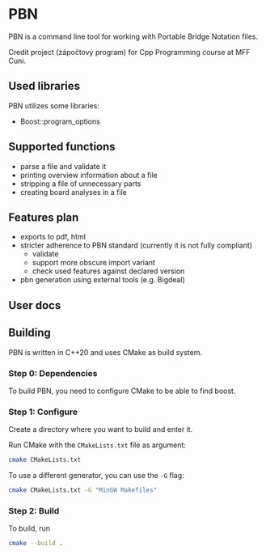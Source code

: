# PBN

PBN is a command line tool for working with Portable Bridge Notation files. 

Credit project (zápočtový program) for Cpp Programming course at MFF Cuni.

## Used libraries

PBN utilizes some libraries:

- Boost::program_options

## Supported functions

- parse a file and validate it 
- printing overview information about a file
- stripping a file of unnecessary parts
- creating board analyses in a file

## Features plan

- exports to pdf, html
- stricter adherence to PBN standard (currently it is not fully compliant)
  - validate
  - support more obscure import variant
  - check used features against declared version
- pbn generation using external tools (e.g. Bigdeal)

## User docs


## Building

PBN is written in C++20 and uses CMake as build system.

### Step 0: Dependencies

To build PBN, you need to configure CMake to be able to find boost.

### Step 1: Configure

Create a directory where you want to build and enter it.

Run CMake with the `CMakeLists.txt` file as argument:

```bash
cmake CMakeLists.txt
```

To use a different generator, you can use the `-G` flag:

```bash
cmake CMakeLists.txt -G "MinGW Makefiles"
```

### Step 2: Build

To build, run

```bash
cmake --build .
```


